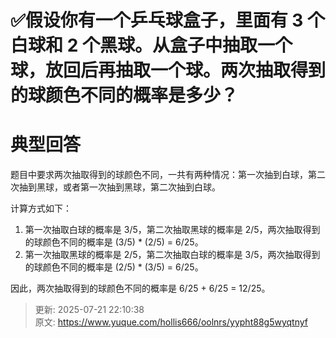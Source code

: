 # ✅假设你有一个乒乓球盒子，里面有 3 个白球和 2 个黑球。从盒子中抽取一个球，放回后再抽取一个球。两次抽取得到的球颜色不同的概率是多少？

# 
# 典型回答


题目中要求两次抽取得到的球颜色不同，一共有两种情况：第一次抽到白球，第二次抽到黑球，或者第一次抽到黑球，第二次抽到白球。

计算方式如下：

1. 第一次抽取白球的概率是 3/5，第二次抽取黑球的概率是 2/5，两次抽取得到的球颜色不同的概率是 (3/5) * (2/5) = 6/25。
2. 第一次抽取黑球的概率是 2/5，第二次抽取白球的概率是 3/5，两次抽取得到的球颜色不同的概率是 (2/5) * (3/5) = 6/25。

因此，两次抽取得到的球颜色不同的概率是 6/25 + 6/25 = 12/25。



> 更新: 2025-07-21 22:10:38  
> 原文: <https://www.yuque.com/hollis666/oolnrs/yypht88g5wyqtnyf>